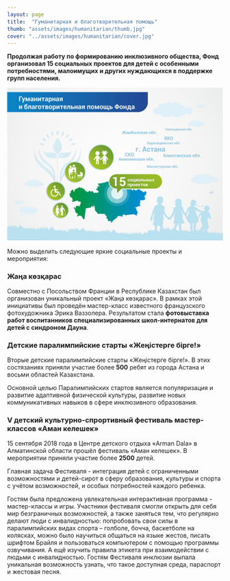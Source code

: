 ```yaml
---
layout: page
title:  "Гуманитарная и благотворительная помощь"
thumb: "assets/images/humanitarian/thumb.jpg"
cover: "../assets/images/humanitarian/cover.jpg"
---
```


**Продолжая работу по формированию инклюзивного общества, Фонд организовал 15
социальных проектов для детей с особенными потребностями, малоимущих и других
нуждающихся в поддержке групп населения.**

![](../assets/images/humanitarian/main-infographic.jpg)

<div class="expandable-content" markdown="1">

Можно выделить следующие яркие социальные проекты и мероприятия:


### <span class="korinna">Жаңа көзқарас</span>

Совместно с Посольством Франции в Республике Казахстан был организован уникальный проект <span class="korinna">«Жаңа көзқарас»</span>. В рамках этой инициативы был проведён мастер-класс известного французского фотохудожника Эрика Ваззолера. Результатом стала **фотовыставка работ воспитанников специализированных школ-интернатов для детей с синдроном Дауна**.

<div class="carousel" markdown="1"><div class="carousel-holder">
<div class="swiper-container">

<div class="swiper-wrapper">
<div class="swiper-slide" style="background-image: url(../assets/images/humanitarian/kozkaras-gallery/5.jpg)"></div>
<div class="swiper-slide" style="background-image: url(../assets/images/humanitarian/kozkaras-gallery/1.jpg)"></div>
<div class="swiper-slide" style="background-image: url(../assets/images/humanitarian/kozkaras-gallery/2.jpg)"></div>
<div class="swiper-slide" style="background-image: url(../assets/images/humanitarian/kozkaras-gallery/3.jpg)"></div>
<div class="swiper-slide" style="background-image: url(../assets/images/humanitarian/kozkaras-gallery/4.jpg)"></div>
<div class="swiper-slide" style="background-image: url(../assets/images/humanitarian/kozkaras-gallery/6.jpg)"></div>
</div>

<div class="swiper-pagination"></div>
</div>
</div></div>


### Детские паралимпийские старты <span class="korinna">«Жеңістерге бірге!»</span>

Вторые детские паралимпийские старты <span class="korinna">«Жеңістерге бірге!»</span>. В этих состязаниях приняли участие более **500** ребят из города Астана и восьми областей Казахстана.

Основной целью Паралимпийских стартов является популяризация и развитие адаптивной физической культуры, развитие новых коммуникативных навыков в сфере инклюзивного образования.

<div class="carousel" markdown="1"><div class="carousel-holder">
<div class="swiper-container">

<div class="swiper-wrapper">
<div class="swiper-slide" style="background-image: url(../assets/images/humanitarian/paralympic-gallery/1.jpg)"></div>
<div class="swiper-slide" style="background-image: url(../assets/images/humanitarian/paralympic-gallery/2.jpg)"></div>
<div class="swiper-slide" style="background-image: url(../assets/images/humanitarian/paralympic-gallery/3.jpg)"></div>
<div class="swiper-slide" style="background-image: url(../assets/images/humanitarian/paralympic-gallery/4.jpg)"></div>
</div>

<div class="swiper-pagination"></div>
</div>
</div></div>


### V детский культурно-спрортивный фестиваль мастер-классов «Аман келешек»

15 сентября 2018 года  в Центре детского отдыха «Arman Dala» в Алматинской области прошёл фестиваль «Аман келешек». В мероприятии приняли участие более **2500** детей.

Главная задача Фестиваля - интеграция детей с ограниченными возможностями и детей-сирот в сферу образования, культуры и спорта с учётом возможностей, и особых потребностей каждого ребенка.   

Гостям была предложена увлекательная интерактивная программа - мастер-классы и игры. Участники фестиваля смогли открыть для себя мир безграничных возможностей, а также заняться тем, что регулярно делают люди с инвалидностью: попробовать свои силы в паралимпийских видах спорта – голболе, бочча, баскетболе на колясках, можно было научиться общаться на языке жестов, писать шрифтом Брайля и пользоваться компьютером с помощью программы озвучивания. А ещё изучить правила этикета при взаимодействии с людьми с инвалидностью. Гостям Фестиваля инклюзии выпала уникальная возможность узнать, что такое доступная среда, параспорт и жестовая песня.

<div class="carousel" markdown="1"><div class="carousel-holder">
<div class="swiper-container">

<div class="swiper-wrapper">
<div class="swiper-slide" style="background-image: url(../assets/images/humanitarian/keleshek-gallery/1.jpg)"></div>
<div class="swiper-slide" style="background-image: url(../assets/images/humanitarian/keleshek-gallery/2.jpg)"></div>
<div class="swiper-slide" style="background-image: url(../assets/images/humanitarian/keleshek-gallery/3.jpg)"></div>
<div class="swiper-slide" style="background-image: url(../assets/images/humanitarian/keleshek-gallery/4.jpg)"></div>
<div class="swiper-slide" style="background-image: url(../assets/images/humanitarian/keleshek-gallery/5.jpg)"></div>
<div class="swiper-slide" style="background-image: url(../assets/images/humanitarian/keleshek-gallery/6.jpg)"></div>
<div class="swiper-slide" style="background-image: url(../assets/images/humanitarian/keleshek-gallery/7.jpg)"></div>
<div class="swiper-slide" style="background-image: url(../assets/images/humanitarian/keleshek-gallery/8.jpg)"></div>
<div class="swiper-slide" style="background-image: url(../assets/images/humanitarian/keleshek-gallery/9.jpg)"></div>
<div class="swiper-slide" style="background-image: url(../assets/images/humanitarian/keleshek-gallery/10.jpg)"></div>
</div>

<div class="swiper-pagination"></div>
</div>
</div></div>

</div>
